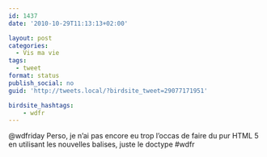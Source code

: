 ```yaml
---
id: 1437
date: '2010-10-29T11:13:13+02:00'

layout: post
categories:
  - Vis ma vie
tags:
  - tweet
format: status
publish_social: no
guid: 'http://tweets.local/?birdsite_tweet=29077171951'

birdsite_hashtags:
    - wdfr
---
```


@wdfriday Perso, je n’ai pas encore eu trop l’occas de faire du pur HTML 5 en utilisant les nouvelles balises, juste le doctype #wdfr